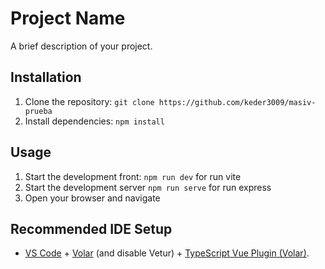 # Project Name

A brief description of your project.

## Installation

1. Clone the repository: `git clone https://github.com/keder3009/masiv-prueba`
2. Install dependencies: `npm install`

## Usage

1. Start the development front: `npm run dev` for run vite
2. Start the development server `npm run serve` for run express
3. Open your browser and navigate

## Recommended IDE Setup

- [VS Code](https://code.visualstudio.com/) + [Volar](https://marketplace.visualstudio.com/items?itemName=Vue.volar) (and disable Vetur) + [TypeScript Vue Plugin (Volar)](https://marketplace.visualstudio.com/items?itemName=Vue.vscode-typescript-vue-plugin).
